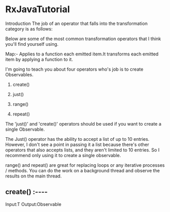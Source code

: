 # RxJavaTutorial

Introduction
The job of an operator that falls into the transformation category is as follows:

Below are some of the most common transformation operators that I think you'll find yourself using.

Map:-
Applies to a function each emitted item.It transforms each emitted item by applying a function to it.

I'm going to teach you about four operators who's job is to create Observables.

1. create()

2. just()

3. range()

4. repeat()

The 'just()' and 'create()' operators should be used if you want to create a single Observable.

The Just() operator has the ability to accept a list of up to 10 entries. However, I don't see a point in passing it a list because there's other operators that also accepts lists, and they aren't limited to 10 entries. So I recommend only using it to create a single observable.


range() and repeat() are great for replacing loops or any iterative processes / methods. You can do the work on a background thread and observe the results on the main thread.

create()  :----
----------------------------------------------------
Input:T
Output:Observable<T>




